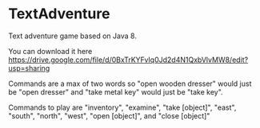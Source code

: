TextAdventure
=============

Text adventure game based on Java 8.

You can download it here https://drive.google.com/file/d/0BxTrKYFvIq0Jd2d4N1QxbVlvMW8/edit?usp=sharing

Commands are a max of two words so "open wooden dresser" would just be "open dresser" and "take metal key" would just be "take key".

Commands to play are "inventory", "examine", "take [object]", "east", "south", "north", "west", "open [object]", and "close [object]"
